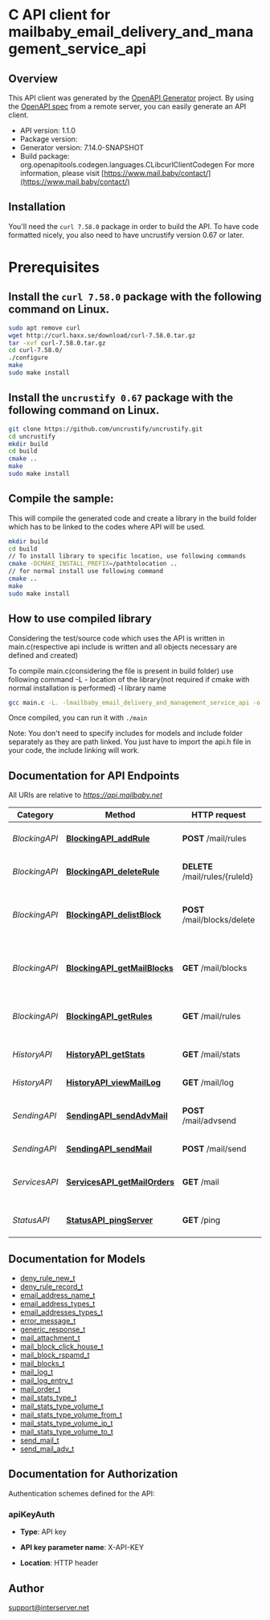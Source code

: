 # C API client for mailbaby_email_delivery_and_management_service_api

## Overview
This API client was generated by the [OpenAPI Generator](https://openapi-generator.tech) project. By using the [OpenAPI spec](https://openapis.org) from a remote server, you can easily generate an API client.

- API version: 1.1.0
- Package version: 
- Generator version: 7.14.0-SNAPSHOT
- Build package: org.openapitools.codegen.languages.CLibcurlClientCodegen
For more information, please visit [https://www.mail.baby/contact/](https://www.mail.baby/contact/)

## Installation
You'll need the `curl 7.58.0` package in order to build the API. To have code formatted nicely, you also need to have uncrustify version 0.67 or later.

# Prerequisites

## Install the `curl 7.58.0` package with the following command on Linux.
```bash
sudo apt remove curl
wget http://curl.haxx.se/download/curl-7.58.0.tar.gz
tar -xvf curl-7.58.0.tar.gz
cd curl-7.58.0/
./configure
make
sudo make install
```
## Install the `uncrustify 0.67` package with the following command on Linux.
```bash
git clone https://github.com/uncrustify/uncrustify.git
cd uncrustify
mkdir build
cd build
cmake ..
make
sudo make install
```

## Compile the sample:
This will compile the generated code and create a library in the build folder which has to be linked to the codes where API will be used.
```bash
mkdir build
cd build
// To install library to specific location, use following commands
cmake -DCMAKE_INSTALL_PREFIX=/pathtolocation ..
// for normal install use following command
cmake ..
make
sudo make install
```
## How to use compiled library
Considering the test/source code which uses the API is written in main.c(respective api include is written and all objects necessary are defined and created)

To compile main.c(considering the file is present in build folder) use following command
-L - location of the library(not required if cmake with normal installation is performed)
-l library name
```bash
gcc main.c -L. -lmailbaby_email_delivery_and_management_service_api -o main
```
Once compiled, you can run it with ``` ./main ```

Note: You don't need to specify includes for models and include folder separately as they are path linked. You just have to import the api.h file in your code, the include linking will work.

## Documentation for API Endpoints

All URIs are relative to *https://api.mailbaby.net*

Category | Method | HTTP request | Description
------------ | ------------- | ------------- | -------------
*BlockingAPI* | [**BlockingAPI_addRule**](docs/BlockingAPI.md#BlockingAPI_addRule) | **POST** /mail/rules | Creates a new email deny rule.
*BlockingAPI* | [**BlockingAPI_deleteRule**](docs/BlockingAPI.md#BlockingAPI_deleteRule) | **DELETE** /mail/rules/{ruleId} | Removes an deny mail rule.
*BlockingAPI* | [**BlockingAPI_delistBlock**](docs/BlockingAPI.md#BlockingAPI_delistBlock) | **POST** /mail/blocks/delete | Removes an email address from the blocked list
*BlockingAPI* | [**BlockingAPI_getMailBlocks**](docs/BlockingAPI.md#BlockingAPI_getMailBlocks) | **GET** /mail/blocks | displays a list of blocked email addresses
*BlockingAPI* | [**BlockingAPI_getRules**](docs/BlockingAPI.md#BlockingAPI_getRules) | **GET** /mail/rules | Displays a listing of deny email rules.
*HistoryAPI* | [**HistoryAPI_getStats**](docs/HistoryAPI.md#HistoryAPI_getStats) | **GET** /mail/stats | Account usage statistics.
*HistoryAPI* | [**HistoryAPI_viewMailLog**](docs/HistoryAPI.md#HistoryAPI_viewMailLog) | **GET** /mail/log | displays the mail log
*SendingAPI* | [**SendingAPI_sendAdvMail**](docs/SendingAPI.md#SendingAPI_sendAdvMail) | **POST** /mail/advsend | Sends an Email with Advanced Options
*SendingAPI* | [**SendingAPI_sendMail**](docs/SendingAPI.md#SendingAPI_sendMail) | **POST** /mail/send | Sends an Email
*ServicesAPI* | [**ServicesAPI_getMailOrders**](docs/ServicesAPI.md#ServicesAPI_getMailOrders) | **GET** /mail | displays a list of mail service orders
*StatusAPI* | [**StatusAPI_pingServer**](docs/StatusAPI.md#StatusAPI_pingServer) | **GET** /ping | Checks if the server is running


## Documentation for Models

 - [deny_rule_new_t](docs/deny_rule_new.md)
 - [deny_rule_record_t](docs/deny_rule_record.md)
 - [email_address_name_t](docs/email_address_name.md)
 - [email_address_types_t](docs/email_address_types.md)
 - [email_addresses_types_t](docs/email_addresses_types.md)
 - [error_message_t](docs/error_message.md)
 - [generic_response_t](docs/generic_response.md)
 - [mail_attachment_t](docs/mail_attachment.md)
 - [mail_block_click_house_t](docs/mail_block_click_house.md)
 - [mail_block_rspamd_t](docs/mail_block_rspamd.md)
 - [mail_blocks_t](docs/mail_blocks.md)
 - [mail_log_t](docs/mail_log.md)
 - [mail_log_entry_t](docs/mail_log_entry.md)
 - [mail_order_t](docs/mail_order.md)
 - [mail_stats_type_t](docs/mail_stats_type.md)
 - [mail_stats_type_volume_t](docs/mail_stats_type_volume.md)
 - [mail_stats_type_volume_from_t](docs/mail_stats_type_volume_from.md)
 - [mail_stats_type_volume_ip_t](docs/mail_stats_type_volume_ip.md)
 - [mail_stats_type_volume_to_t](docs/mail_stats_type_volume_to.md)
 - [send_mail_t](docs/send_mail.md)
 - [send_mail_adv_t](docs/send_mail_adv.md)


## Documentation for Authorization


Authentication schemes defined for the API:
### apiKeyAuth

- **Type**: API key

- **API key parameter name**: X-API-KEY
- **Location**: HTTP header


## Author

support@interserver.net

